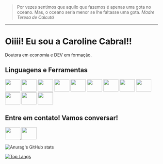 > Por vezes sentimos que aquilo que fazemos é apenas uma gota no oceano. Mas, o oceano seria menor se lhe faltasse uma gota. 
_Madre Teresa de Calcutá_
***


<div>
  <h1>Oiiii! Eu sou a Caroline Cabral!!</h1>
  <p>Doutora em economia e DEV em formação. </p>
</div>


<div>  
  <h2>Linguagens e Ferramentas</h2>
  <img height="40" width="50" src="https://cdn.jsdelivr.net/gh/devicons/devicon/icons/html5/html5-original-wordmark.svg" />
  <img height="40" width="50" src="https://cdn.jsdelivr.net/gh/devicons/devicon/icons/css3/css3-original-wordmark.svg" />
  <img height="40" width="50" src="https://cdn.jsdelivr.net/gh/devicons/devicon/icons/javascript/javascript-original.svg" />
  <img height="40" width="50" src="https://cdn.jsdelivr.net/gh/devicons/devicon/icons/git/git-original-wordmark.svg" />
  <img height="40" width="50" src="https://cdn.jsdelivr.net/gh/devicons/devicon/icons/github/github-original-wordmark.svg" />
  <img height="40" width="50" src="https://cdn.jsdelivr.net/gh/devicons/devicon/icons/jest/jest-plain.svg" />
  <img height="40" width="50" src="https://cdn.jsdelivr.net/gh/devicons/devicon/icons/react/react-original-wordmark.svg" />
  <img height="40" width="50" src="https://cdn.jsdelivr.net/gh/devicons/devicon/icons/redux/redux-original.svg" />
  <img height="40" width="50" src="https://cdn.jsdelivr.net/gh/devicons/devicon/icons/docker/docker-original-wordmark.svg" />
  <img height="40" width="50" src="https://cdn.jsdelivr.net/gh/devicons/devicon/icons/mysql/mysql-original-wordmark.svg" />
  <img height="40" width="50" src="https://cdn.jsdelivr.net/gh/devicons/devicon/icons/nodejs/nodejs-original-wordmark.svg" /> 
  <img height="40" width="50" src="https://cdn.jsdelivr.net/gh/devicons/devicon/icons/vscode/vscode-original-wordmark.svg" />
       
</div>

<div>
  <h2>Entre em contato! Vamos conversar!</h2>
    <a rel="stylesheet" href="https://www.linkedin.com/in/carolcabralm/">
      <img height="40" width="50" src="https://cdn.jsdelivr.net/gh/devicons/devicon/icons/linkedin/linkedin-original.svg" />
    </a>
    <a rel="stylesheet" href="https://wa.me/5521991227253">
      <img height="40" width="50" src="https://img.shields.io/badge/WhatsApp-25D366?style=for-the-badge&logo=whatsapp&logoColor=white" />
    </a>
          
</div>

![Anurag's GitHub stats](https://github-readme-stats.vercel.app/api?username=carolcabralm&count_private=true&show_icons=true&theme=radical&hide=prs,contribs)

[![Top Langs](https://github-readme-stats.vercel.app/api/top-langs/?username=carolcabralm&layout=compact&theme=radical)](https://github.com/anuraghazra/github-readme-stats)

<!--
**carolcabralm/carolcabralm** is a ✨ _special_ ✨ repository because its `README.md` (this file) appears on your GitHub profile.

Here are some ideas to get you started:

- 🔭 I’m currently working on ...
- 🌱 I’m currently learning ...
- 👯 I’m looking to collaborate on ...
- 🤔 I’m looking for help with ...
- 💬 Ask me about ...
- 📫 How to reach me: ...
- 😄 Pronouns: ...
- ⚡ Fun fact: ...
-->
